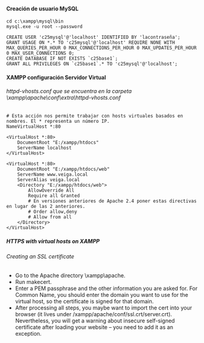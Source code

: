 #### Creación de usuario MySQL
~~~
cd c:\xampp\mysql\bin
mysql.exe -u root --password
~~~

~~~
CREATE USER 'c25mysql'@'localhost' IDENTIFIED BY 'lacontraseña'; 
GRANT USAGE ON *.* TO 'c25mysql'@'localhost' REQUIRE NONE WITH MAX_QUERIES_PER_HOUR 0 MAX_CONNECTIONS_PER_HOUR 0 MAX_UPDATES_PER_HOUR 0 MAX_USER_CONNECTIONS 0;
CREATE DATABASE IF NOT EXISTS `c25base1`;
GRANT ALL PRIVILEGES ON `c25base1`.* TO 'c25mysql'@'localhost'; 
~~~

#### XAMPP configuración Servidor Virtual

###### httpd-vhosts.conf que se encuentra en la carpeta \xampp\apache\conf\extra\httpd-vhosts.conf    
~~~
# Esta acción nos permite trabajar con hosts virtuales basados en nombres. El * representa un número IP.
NameVirtualHost *:80

<VirtualHost *:80>
	DocumentRoot "E:/xampp/htdocs"
	ServerName localhost
</VirtualHost>

<VirtualHost *:80>
    DocumentRoot "E:/xampp/htdocs/web"
    ServerName www.veiga.local
    ServerAlias veiga.local
    <Directory "E:/xampp/htdocs/web">
        AllowOverride All
        Require all Granted
        # En versiones anteriores de Apache 2.4 poner estas directivas en lugar de las 2 anteriores.
        # Order allow,deny
        # Allow from all
    </Directory>
</VirtualHost>
~~~

##### HTTPS with virtual hosts on XAMPP

###### Creating an SSL certificate
- Go to the Apache directory \xampp\apache.
- Run makecert.
- Enter a PEM passphrase and the other information you are asked for. For Common Name, you should enter the domain you want to use for the virtual host, so the certificate is signed for that domain.
- After processing all steps, you maybe want to import the cert into your browser (it lives under /xampp/apache/conf/ssl.crt/server.crt). Nevertheless, you will get a warning about insecure self-signed certificate after loading your website – you need to add it as an exception.

